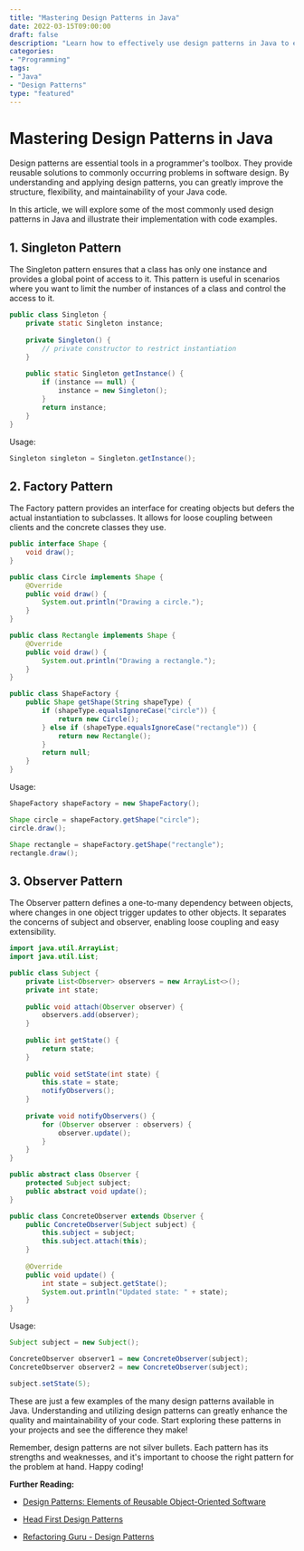 ```yaml
--- 
title: "Mastering Design Patterns in Java"
date: 2022-03-15T09:00:00
draft: false
description: "Learn how to effectively use design patterns in Java to enhance your software development skills."
categories: 
- "Programming"
tags: 
- "Java"
- "Design Patterns"
type: "featured"
---
```


# Mastering Design Patterns in Java

Design patterns are essential tools in a programmer's toolbox. They provide reusable solutions to commonly occurring problems in software design. By understanding and applying design patterns, you can greatly improve the structure, flexibility, and maintainability of your Java code.

In this article, we will explore some of the most commonly used design patterns in Java and illustrate their implementation with code examples.

## 1. Singleton Pattern

The Singleton pattern ensures that a class has only one instance and provides a global point of access to it. This pattern is useful in scenarios where you want to limit the number of instances of a class and control the access to it.

```java
public class Singleton {
    private static Singleton instance;
    
    private Singleton() {
        // private constructor to restrict instantiation
    }
    
    public static Singleton getInstance() {
        if (instance == null) {
            instance = new Singleton();
        }
        return instance;
    }
}
```

Usage:

```java
Singleton singleton = Singleton.getInstance();
```

## 2. Factory Pattern

The Factory pattern provides an interface for creating objects but defers the actual instantiation to subclasses. It allows for loose coupling between clients and the concrete classes they use.

```java
public interface Shape {
    void draw();
}

public class Circle implements Shape {
    @Override
    public void draw() {
        System.out.println("Drawing a circle.");
    }
}

public class Rectangle implements Shape {
    @Override
    public void draw() {
        System.out.println("Drawing a rectangle.");
    }
}

public class ShapeFactory {
    public Shape getShape(String shapeType) {
        if (shapeType.equalsIgnoreCase("circle")) {
            return new Circle();
        } else if (shapeType.equalsIgnoreCase("rectangle")) {
            return new Rectangle();
        }
        return null;
    }
}
```

Usage:

```java
ShapeFactory shapeFactory = new ShapeFactory();

Shape circle = shapeFactory.getShape("circle");
circle.draw();

Shape rectangle = shapeFactory.getShape("rectangle");
rectangle.draw();
```

## 3. Observer Pattern

The Observer pattern defines a one-to-many dependency between objects, where changes in one object trigger updates to other objects. It separates the concerns of subject and observer, enabling loose coupling and easy extensibility.

```java
import java.util.ArrayList;
import java.util.List;

public class Subject {
    private List<Observer> observers = new ArrayList<>();
    private int state;
    
    public void attach(Observer observer) {
        observers.add(observer);
    }
    
    public int getState() {
        return state;
    }
    
    public void setState(int state) {
        this.state = state;
        notifyObservers();
    }
    
    private void notifyObservers() {
        for (Observer observer : observers) {
            observer.update();
        }
    }
}

public abstract class Observer {
    protected Subject subject;
    public abstract void update();
}

public class ConcreteObserver extends Observer {
    public ConcreteObserver(Subject subject) {
        this.subject = subject;
        this.subject.attach(this);
    }
    
    @Override
    public void update() {
        int state = subject.getState();
        System.out.println("Updated state: " + state);
    }
}
```

Usage:

```java
Subject subject = new Subject();

ConcreteObserver observer1 = new ConcreteObserver(subject);
ConcreteObserver observer2 = new ConcreteObserver(subject);

subject.setState(5);
```

These are just a few examples of the many design patterns available in Java. Understanding and utilizing design patterns can greatly enhance the quality and maintainability of your code. Start exploring these patterns in your projects and see the difference they make!

Remember, design patterns are not silver bullets. Each pattern has its strengths and weaknesses, and it's important to choose the right pattern for the problem at hand. Happy coding!

**Further Reading:**

- [Design Patterns: Elements of Reusable Object-Oriented Software](https://en.wikipedia.org/wiki/Design_Patterns)

- [Head First Design Patterns](https://www.headfirstlabs.com/books/hfdp/)

- [Refactoring Guru - Design Patterns](https://refactoring.guru/design-patterns)
